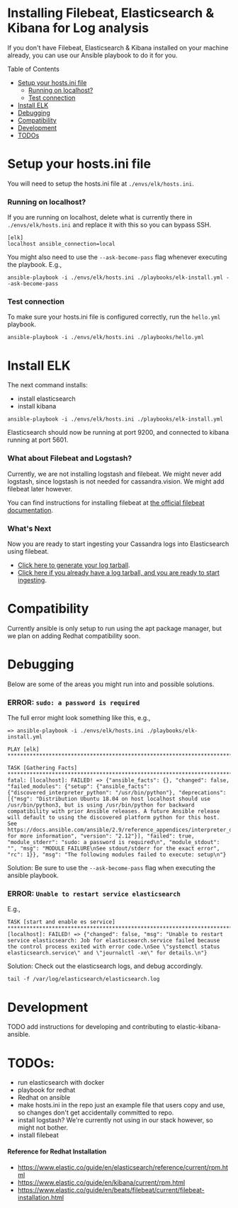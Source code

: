 # Installing Filebeat, Elasticsearch & Kibana for Log analysis
If you don't have Filebeat, Elasticsearch & Kibana installed on your machine already, you can use our Ansible playbook to do it for you.

Table of Contents
- [Setup your hosts.ini file](#Setup-your-hostsini-file)
    - [Running on localhost?](#Running-on-localhost)
    - [Test connection](#Test-connection)
- [Install ELK](#Install-ELK)
- [Debugging](#Debugging)
- [Compatibility](#Compatibility)
- [Development](#development)
- [TODOs](#TODOs)

# Setup your hosts.ini file
You will need to setup the hosts.ini file at `./envs/elk/hosts.ini`.

### Running on localhost?
If you are running on localhost, delete what is currently there in `./envs/elk/hosts.ini` and replace it with this so you can bypass SSH.
```
[elk]
localhost ansible_connection=local	
```

You might also need to use the `--ask-become-pass` flag whenever executing the playbook. E.g., 

```
ansible-playbook -i ./envs/elk/hosts.ini ./playbooks/elk-install.yml --ask-become-pass
```

### Test connection
To make sure your hosts.ini file is configured correctly, run the `hello.yml` playbook.
```
ansible-playbook -i ./envs/elk/hosts.ini ./playbooks/hello.yml
```

# Install ELK
The next command installs:
- install elasticsearch
- install kibana

```
ansible-playbook -i ./envs/elk/hosts.ini ./playbooks/elk-install.yml
```

Elasticsearch should now be running at port 9200, and connected to kibana running at port 5601. 

### What about Filebeat and Logstash?
Currently, we are not installing logstash and filebeat. We might never add logstash, since logstash is not needed for cassandra.vision. We might add filebeat later however.

You can find instructions for installing filebeat at [the official filebeat documentation](https://www.elastic.co/guide/en/beats/filebeat/current/filebeat-installation-configuration.html).

### What's Next
Now you are ready to start ingesting your Cassandra logs into Elasticsearch using filebeat. 

- [Click here to generate your log tarball](../cassandra-analyzer/offline-log-collector/README.md).
- [Click here if you already have a log tarball, and you are ready to start ingesting](../cassandra-analyzer/offline-log-ingester/README.md).

# Compatibility
Currently ansible is only setup to run using the apt package manager, but we plan on adding Redhat compatibility soon. 

# Debugging
Below are some of the areas you might run into and possible solutions. 

### ERROR: `sudo: a password is required`
The full error might look something like this, e.g., 
```
=> ansible-playbook -i ./envs/elk/hosts.ini ./playbooks/elk-install.yml

PLAY [elk] *************************************************************************************************************************************************

TASK [Gathering Facts] *************************************************************************************************************************************
fatal: [localhost]: FAILED! => {"ansible_facts": {}, "changed": false, "failed_modules": {"setup": {"ansible_facts": {"discovered_interpreter_python": "/usr/bin/python"}, "deprecations": [{"msg": "Distribution Ubuntu 18.04 on host localhost should use /usr/bin/python3, but is using /usr/bin/python for backward compatibility with prior Ansible releases. A future Ansible release will default to using the discovered platform python for this host. See https://docs.ansible.com/ansible/2.9/reference_appendices/interpreter_discovery.html for more information", "version": "2.12"}], "failed": true, "module_stderr": "sudo: a password is required\n", "module_stdout": "", "msg": "MODULE FAILURE\nSee stdout/stderr for the exact error", "rc": 1}}, "msg": "The following modules failed to execute: setup\n"}
```

Solution: 
Be sure to use the `--ask-become-pass` flag when executing the ansible playbook.

### ERROR: `Unable to restart service elasticsearch`
E.g., 

```
TASK [start and enable es service] *************************************************************************************************************************fatal: [localhost]: FAILED! => {"changed": false, "msg": "Unable to restart service elasticsearch: Job for elasticsearch.service failed because the control process exited with error code.\nSee \"systemctl status elasticsearch.service\" and \"journalctl -xe\" for details.\n"}
```

Solution:
Check out the elasticsearch logs, and debug accordingly.
```
tail -f /var/log/elasticsearch/elasticsearch.log
```

# Development
TODO add instructions for developing and contributing to elastic-kibana-ansible.

# TODOs:
- run elasticsearch with docker
- playbook for redhat
- Redhat on ansible
- make hosts.ini in the repo just an example file that users copy and use, so changes don't get accidentally committed to repo.
- install logstash? We're currently not using in our stack however, so might not bother. 
- install filebeat

#### Reference for Redhat Installation

- https://www.elastic.co/guide/en/elasticsearch/reference/current/rpm.html
- https://www.elastic.co/guide/en/kibana/current/rpm.html
- https://www.elastic.co/guide/en/beats/filebeat/current/filebeat-installation.html
